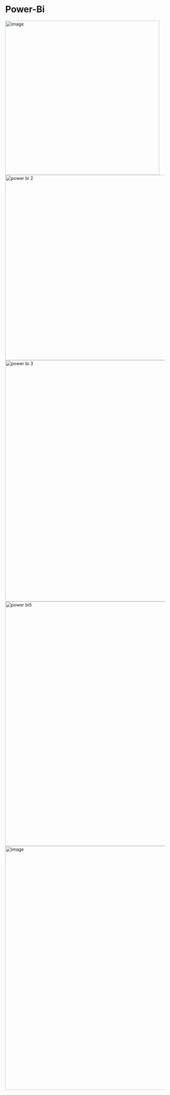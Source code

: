 # Power-Bi
<img width="487" alt="image" src="https://github.com/user-attachments/assets/3ca1af57-f681-453c-8d42-1fa2556d4cea">

<img width="585" alt="power bi 2" src="https://github.com/user-attachments/assets/428fd720-3381-4273-8ce6-18fc3cdad0ad">

<img width="762" alt="power bi 3" src="https://github.com/user-attachments/assets/e55acc56-d1b6-44ed-9a8c-1b0b532885cd">

<img width="772" alt="power bi5" src="https://github.com/user-attachments/assets/54611adb-adb2-48e4-aab7-2adaf5487cb1">

<img width="770" alt="image" src="https://github.com/user-attachments/assets/28851133-7f48-4ebc-9d7a-a933d58b5645">
